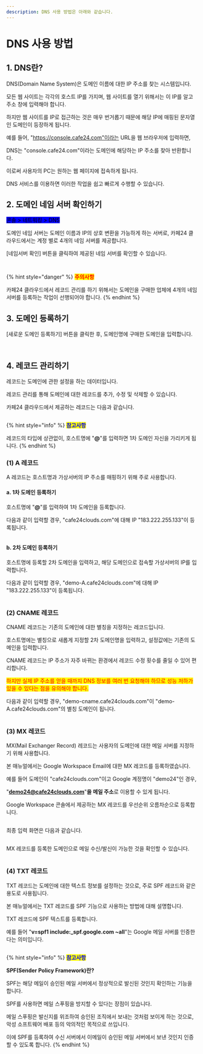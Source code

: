 ```yaml
---
description: DNS 사용 방법은 아래와 같습니다.
---
```


# DNS 사용 방법

## 1. DNS란?

DNS(Domain Name System)은 도메인 이름에 대한 IP 주소를 찾는 시스템입니다.

모든 웹 사이트는 각각의 호스트 IP를 가지며, 웹 사이트를 열기 위해서는 이 IP를 알고 주소 창에 입력해야 합니다.

하지만 웹 사이트를 IP로 접근하는 것은 매우 번거롭기 때문에 해당 IP에 매핑된 문자열인 도메인이 등장하게 됩니다.

예를 들어, "https://console.cafe24.com"이라는 URL을 웹 브라우저에 입력하면,

DNS는 "console.cafe24.com"이라는 도메인에 해당하는 IP 주소를 찾아 반환합니다.

이로써 사용자의 PC는 원하는 웹 페이지에 접속하게 됩니다.

DNS 서비스를 이용하면 이러한 작업을 쉽고 빠르게 수행할 수 있습니다.







## 2. 도메인 네임 서버 확인하기

<mark style="background-color:blue;">콘솔 > 네트워킹 > DNS</mark>

도메인 네임 서버는 도메인 이름과 IP의 상호 변환을 가능하게 하는 서버로, 카페24 클라우드에서는 계정 별로 4개의 네임 서버를 제공합니다.

\[네임서버 확인] 버튼을 클릭하여 제공된 네임 서버를 확인할 수 있습니다.

<figure><img src="https://filesystem.cafe24.com/hosting/cloud_service/2020/10/23/6d683164075deec25b842b0a32d45ec4_1603421403.jpg" alt=""><figcaption></figcaption></figure>

<figure><img src="https://filesystem.cafe24.com/hosting/cloud_service/2020/10/23/0b5dcdd76c45b1ec0aec8e6bcfe1ee96_1603433282.jpg" alt=""><figcaption></figcaption></figure>

{% hint style="danger" %}
<mark style="color:red;">**주의사항**</mark>

카페24 클라우드에서 레코드 관리를 하기 위해서는 도메인을 구매한 업체에 4개의 네임 서버를 등록하는 작업이 선행되어야 합니다.
{% endhint %}







## 3. 도메인 등록하기

\[새로운 도메인 등록하기] 버튼을 클릭한 후, 도메인명에 구매한 도메인을 입력합니다.

<figure><img src="https://filesystem.cafe24.com/hosting/cloud_service/2020/10/23/99f7f76308830dedead3bbfb38d8ae34_1603441523.jpg" alt=""><figcaption></figcaption></figure>

<figure><img src="https://filesystem.cafe24.com/hosting/cloud_service/2020/10/23/cf314bf03fe94c59ec2aaf1674f23b65_1603441788.jpg" alt=""><figcaption></figcaption></figure>







## 4. 레코드 관리하기

레코드는 도메인에 관한 설정을 하는 데이터입니다.

레코드 관리를 통해 도메인에 대한 레코드를 추가, 수정 및 삭제할 수 있습니다.

카페24 클라우드에서 제공하는 레코드는 다음과 같습니다.

<figure><img src="https://filesystem.cafe24.com/hosting/cloud_service/2020/10/23/47ca031f9555adc34dfcb4936473d0b9_1603442523.jpg" alt=""><figcaption></figcaption></figure>

{% hint style="info" %}
<mark style="color:blue;">**참고사항**</mark>

레코드의 타입에 상관없이, 호스트명에 "**@**"를 입력하면 1차 도메인 자신을 가리키게 됩니다.
{% endhint %}

### (1) A 레코드

A 레코드는 호스트명과 가상서버의 IP 주소를 매핑하기 위해 주로 사용합니다.

#### a. **1차 도메인 등록하기**

호스트명에 "**@**"를 입력하여 1차 도메인을 등록합니다.

다음과 같이 입력할 경우, "cafe24clouds.com"에 대해 IP "183.222.255.133"이 등록됩니다.&#x20;

<figure><img src="https://filesystem.cafe24.com/hosting/cloud_service/2020/11/12/ec41f1c2ca4f4f21e93c6a8050d1aec0_1605157683.jpg" alt=""><figcaption></figcaption></figure>



#### b. 2차 도메인 등록하기

호스트명에 등록할 2차 도메인을 입력하고, 해당 도메인으로 접속할 가상서버의 IP를 입력합니다.

다음과 같이 입력할 경우, "demo-A.cafe24clouds.com"에 대해 IP "183.222.255.133"이 등록됩니다.&#x20;

<figure><img src="https://filesystem.cafe24.com/hosting/cloud_service/2020/10/26/856560ea2644182ef6c4c928206dc6d5_1603647538.jpg" alt=""><figcaption></figcaption></figure>





### (2) CNAME 레코드

CNAME 레코드는 기존의 도메인에 대한 별칭을 지정하는 레코드입니다.&#x20;

호스트명에는 별칭으로 새롭게 지정할 2차 도메인명을 입력하고, 설정값에는 기존의 도메인을 입력합니다.

CNAME 레코드는 IP 주소가 자주 바뀌는 환경에서 레코드 수정 횟수를 줄일 수 있어 편리합니다.

<mark style="color:red;">하지만 실제 IP 주소를 얻을 때까지 DNS 정보를 여러 번 요청해야 하므로 성능 저하가 있을 수 있다는 점을 유의해야 합니다.</mark>

다음과 같이 입력할 경우, "demo-cname.cafe24clouds.com"이 "demo-A.cafe24clouds.com"의 별칭 도메인이 됩니다.

<figure><img src="https://filesystem.cafe24.com/hosting/cloud_service/2020/10/26/1f15373697f598c801957707f03820ec_1603646921.jpg" alt=""><figcaption></figcaption></figure>





### (3) MX 레코드

MX(Mail Exchanger Record) 레코드는 사용자의 도메인에 대한 메일 서버를 지정하기 위해 사용합니다.

본 매뉴얼에서는 Google Workspace Email에 대한 MX 레코드를 등록하였습니다.

예를 들어 도메인이 "cafe24clouds.com"이고 Google 계정명이 "demo24"인 경우,

"**demo24@cafe24clouds.com**"**을 메일 주소**로 이용할 수 있게 됩니다.

Google Workspace 콘솔에서 제공하는 MX 레코드를 우선순위 오름차순으로 등록합니다.

<figure><img src="https://filesystem.cafe24.com/hosting/cloud_service/2020/11/06/f912c8adb946d36824753a47e62d49a9_1604650333.jpg" alt=""><figcaption></figcaption></figure>

최종 입력 화면은 다음과 같습니다.

<figure><img src="https://filesystem.cafe24.com/hosting/cloud_service/2020/11/05/3defd927ac135901920eb00827952fa4_1604536117.jpg" alt=""><figcaption></figcaption></figure>

MX 레코드를 등록한 도메인으로 메일 수신/발신이 가능한 것을 확인할 수 있습니다.

<figure><img src="https://filesystem.cafe24.com/hosting/cloud_service/2020/11/06/48b69ec94c8cf4891cf21b4039edf27b_1604649367.jpg" alt=""><figcaption></figcaption></figure>





### (4) TXT 레코드

TXT 레코드는 도메인에 대한 텍스트 정보를 설정하는 것으로, 주로 SPF 레코드와 같은 용도로 사용됩니다.

본 매뉴얼에서는 TXT 레코드를 SPF 기능으로 사용하는 방법에 대해 설명합니다.

TXT 레코드에 SPF 텍스트를 등록합니다.

예를 들어 "**v=spf1 include:\_spf.google.com \~all**"는 Google 메일 서버를 인증한다는 의미입니다.

<figure><img src="https://filesystem.cafe24.com/hosting/cloud_service/2020/11/06/6c55a6789855ec5e7496c36848a84206_1604650564.jpg" alt=""><figcaption></figcaption></figure>

{% hint style="info" %}
<mark style="color:blue;">**참고사항**</mark>

**SPF(Sender Policy Framework)란?**

SPF는 해당 메일이 승인된 메일 서버에서 정상적으로 발신된 것인지 확인하는 기능을 합니다.

SPF를 사용하면 메일 스푸핑을 방지할 수 있다는 장점이 있습니다.

메일 스푸핑은 발신지를 위조하여 승인된 조직에서 보내는 것처럼 보이게 하는 것으로, 악성 소프트웨어 배포 등의 악의적인 목적으로 쓰입니다.

이에 SPF를 등록하여 수신 서버에서 이메일이 승인된 메일 서버에서 보낸 것인지 인증할 수 있도록 합니다.
{% endhint %}
